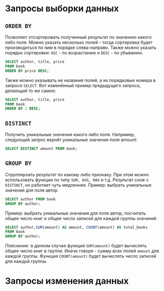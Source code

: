# Запросы выборки данных
## `ORDER BY`
Позволяет отсортировать полученный результат по значению какого либо поля. Можно указать несколько полей - тогда сортировка будет производиться по ним в порядке слева-направо. Также можно указать порядок сортировки: `ASC` - по возрастанию и `DESC` - по убыванию.
```sql
SELECT author, title, price
FROM book
ORDER BY price DESC;
```

Также можно указывать не названия полей, а их порядковые номера в запросе `SELECT`. Вот изменённый пример предыдущего запроса, делающий то же самое:
```sql
SELECT author, title, price
FROM book
ORDER BY 3 DESC;
```

## `DISTINCT`
Получить уникальные значения какого либо поля. Например, следующий запрос вернёт уникальные значения поля amount:
```sql
SELECT DISTINCT amount FROM book;
```

## `GROUP BY`
Сгруппироать результат по какому либо признаку. При этом можно использовать функции по типу `SUM, AVG, MAX` и т.д.
Результат схож с `DISTINCT`, но работает чуть медленнее.
Пример: выбрать уникальные значения для поля автор
```sql
SELECT author FROM book
GROUP BY author;
```

Пример: выбрать уникальные значения для поля автор, посчитать общее число книг и общее число записей для каждой группы значений
```sql
SELECT author,SUM(amount) AS amount, COUNT(amount) AS total_books
FROM book
GROUP BY author;
```
_Пояснение_: в данном случае функция `SUM(amount)` будет вычислять общее число книг в группе. Иначе говоря - сумму всех полей `amount` для каждой группы.
Функция `COUNT(amount)` будет вычислять число записей для каждой группы.


# Запросы изменения данных